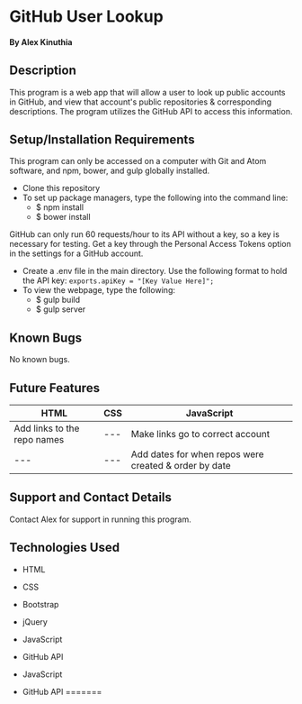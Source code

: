 # GitHub User Lookup


#### By Alex Kinuthia

## Description

This program is a web app that will allow a user to look up public accounts in GitHub, and view that account's public repositories & corresponding descriptions. The program utilizes the GitHub API to access this information.

## Setup/Installation Requirements

This program can only be accessed on a computer with Git and Atom software, and npm, bower, and gulp globally installed.

* Clone this repository
* To set up package managers, type the following into the command line:
  * $ npm install
  * $ bower install

GitHub can only run 60 requests/hour to its API without a key, so a key is necessary for testing. Get a key through the Personal Access Tokens option in the settings for a GitHub account.
* Create a .env file in the main directory. Use the following format to hold the API key:
  `
  exports.apiKey = "[Key Value Here]";
  `
* To view the webpage, type the following:
  * $ gulp build
  * $ gulp server

## Known Bugs

No known bugs.

## Future Features

HTML | CSS | JavaScript
----- | ----- | -----
Add links to the repo names | --- | Make links go to correct account
--- | --- | Add dates for when repos were created & order by date

## Support and Contact Details

Contact Alex for support in running this program.

## Technologies Used

* HTML
* CSS
* Bootstrap
* jQuery
* JavaScript
* GitHub API

* JavaScript
* GitHub API
=======

